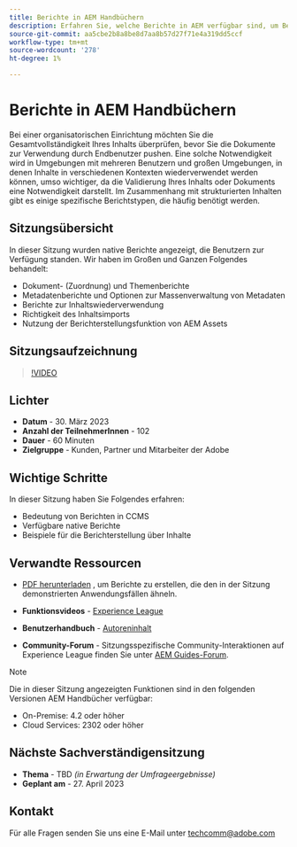 ```yaml
---
title: Berichte in AEM Handbüchern
description: Erfahren Sie, welche Berichte in AEM verfügbar sind, um Benutzer bei der Verbesserung der Inhaltsqualität zu unterstützen.
source-git-commit: aa5cbe2b8a8be8d7aa8b57d27f71e4a319dd5ccf
workflow-type: tm+mt
source-wordcount: '278'
ht-degree: 1%

---
```


# Berichte in AEM Handbüchern

Bei einer organisatorischen Einrichtung möchten Sie die Gesamtvollständigkeit Ihres Inhalts überprüfen, bevor Sie die Dokumente zur Verwendung durch Endbenutzer pushen. Eine solche Notwendigkeit wird in Umgebungen mit mehreren Benutzern und großen Umgebungen, in denen Inhalte in verschiedenen Kontexten wiederverwendet werden können, umso wichtiger, da die Validierung Ihres Inhalts oder Dokuments eine Notwendigkeit darstellt. Im Zusammenhang mit strukturierten Inhalten gibt es einige spezifische Berichtstypen, die häufig benötigt werden.


## Sitzungsübersicht

In dieser Sitzung wurden native Berichte angezeigt, die Benutzern zur Verfügung standen. Wir haben im Großen und Ganzen Folgendes behandelt:
- Dokument- (Zuordnung) und Themenberichte
- Metadatenberichte und Optionen zur Massenverwaltung von Metadaten
- Berichte zur Inhaltswiederverwendung
- Richtigkeit des Inhaltsimports
- Nutzung der Berichterstellungsfunktion von AEM Assets


## Sitzungsaufzeichnung

>[!VIDEO](https://video.tv.adobe.com/v/3417529/guides--reporting-reporting?quality=12&learn=on)


## Lichter

- **Datum** - 30. März 2023
- **Anzahl der TeilnehmerInnen** - 102
- **Dauer** - 60 Minuten
- **Zielgruppe** - Kunden, Partner und Mitarbeiter der Adobe


## Wichtige Schritte

In dieser Sitzung haben Sie Folgendes erfahren:
- Bedeutung von Berichten in CCMS
- Verfügbare native Berichte
- Beispiele für die Berichterstellung über Inhalte


## Verwandte Ressourcen

- [PDF herunterladen](./assets/aem-guides-expert-session-reports-documentation.pdf) , um Berichte zu erstellen, die den in der Sitzung demonstrierten Anwendungsfällen ähneln.

- **Funktionsvideos** -  [Experience League](https://experienceleague.adobe.com/docs/experience-manager-guides-learn/videos/output-generation/working-with-reports.html?lang=en)

- **Benutzerhandbuch** - [Autoreninhalt](https://help.adobe.com/en_US/xml-documentation-for-adobe-experience-manager/index.html#t=DXML-master-map%2Freports-intro.html)

- **Community-Forum** - Sitzungsspezifische Community-Interaktionen auf Experience League finden Sie unter  [AEM Guides-Forum](https://experienceleaguecommunities.adobe.com/t5/experience-manager-guides/bd-p/xml-documentation-discussions).

>[!NOTE]
>
> Die in dieser Sitzung angezeigten Funktionen sind in den folgenden Versionen AEM Handbücher verfügbar:
> - On-Premise: 4.2 oder höher
> - Cloud Services: 2302 oder höher



## Nächste Sachverständigensitzung

- **Thema** - TBD *(in Erwartung der Umfrageergebnisse)*
- **Geplant am** - 27. April 2023


## Kontakt

Für alle Fragen senden Sie uns eine E-Mail unter <techcomm@adobe.com>
